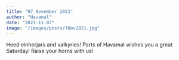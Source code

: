 ```yaml
---
title: "07 November 2021"
author: "Havamal"
date: "2021-11-07"
image: "/images/posts/7Nov2021.jpg"
---
```


Heed einherjars and valkyries! Parts of Havamal wishes you a great Saturday! Raise your horns with us!